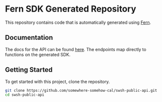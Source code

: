 # Fern SDK Generated Repository

This repository contains code that is automatically generated using [Fern](https://framer.buildwithfern.com/).

## Documentation

The docs for the API can be found [here](https://docs.joinswsh.com). The endpoints map directly to functions on the generated SDK.

## Getting Started

To get started with this project, clone the repository.

```bash
git clone https://github.com/somewhere-somehow-cal/swsh-public-api.git
cd swsh-public-api
```
